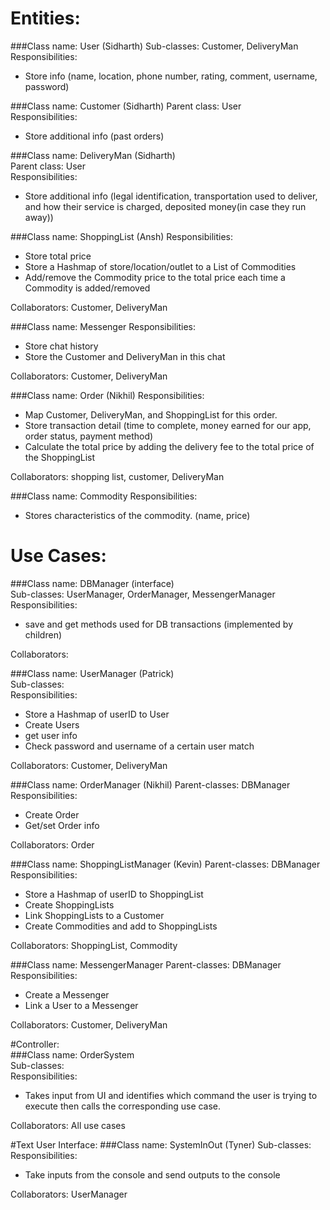 # Entities:

###Class name: User (Sidharth)
Sub-classes: Customer, DeliveryMan  
Responsibilities:
- Store info (name, location, phone number, rating, comment, username, password)  

###Class name: Customer (Sidharth)
Parent class: User  
Responsibilities:  
- Store additional info (past orders)  

###Class name: DeliveryMan (Sidharth)  
Parent class: User  
Responsibilities:  
- Store additional info (legal identification, transportation used to deliver, and how their service is charged, deposited money(in case they run away))

###Class name: ShoppingList (Ansh)
Responsibilities:  
- Store total price  
- Store a Hashmap of store/location/outlet to a List of Commodities  
- Add/remove the Commodity price to the total price each time a Commodity is added/removed 

Collaborators: Customer, DeliveryMan

###Class name:  Messenger
Responsibilities:  
- Store chat history  
- Store the Customer and DeliveryMan in this chat  

Collaborators: Customer, DeliveryMan  

###Class name: Order (Nikhil)
Responsibilities:  
- Map Customer, DeliveryMan, and ShoppingList for this order.
- Store transaction detail (time to complete, money earned for our app, order status, payment method)
- Calculate the total price by adding the delivery fee to the total price of the ShoppingList

Collaborators: shopping list, customer, DeliveryMan  

###Class name: Commodity
Responsibilities:
- Stores characteristics of the commodity. (name, price)


# Use Cases:
###Class name: DBManager (interface)  
Sub-classes: UserManager, OrderManager, MessengerManager  
Responsibilities: 
- save and get methods used for DB transactions (implemented by children)   

Collaborators:  

###Class name: UserManager (Patrick)  
Sub-classes:  
Responsibilities:  
- Store a Hashmap of userID to User 
- Create Users 
- get user info 
- Check password and username of a certain user match  

Collaborators: Customer, DeliveryMan  

###Class name: OrderManager (Nikhil)
Parent-classes: DBManager
Responsibilities:  
- Create Order
- Get/set Order info  

Collaborators: Order  

###Class name: ShoppingListManager (Kevin)
Parent-classes: DBManager  
Responsibilities:  
- Store a Hashmap of userID to ShoppingList 
- Create ShoppingLists 
- Link ShoppingLists to a Customer 
- Create Commodities and add to ShoppingLists

Collaborators: ShoppingList, Commodity  

###Class name: MessengerManager
Parent-classes: DBManager  
Responsibilities:  
- Create a Messenger  
- Link a User to a Messenger  

Collaborators: Customer, DeliveryMan  

#Controller:  
###Class name: OrderSystem  
Sub-classes:  
Responsibilities:  
- Takes input from UI and identifies which command the user is trying to execute then calls the corresponding use case.

Collaborators: All use cases

#Text User Interface:
###Class name: SystemInOut (Tyner)
Sub-classes:  
Responsibilities:  
- Take inputs from the console and send outputs to the console

Collaborators: UserManager




